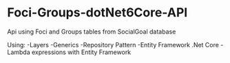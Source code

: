 # Foci-Groups-dotNet6Core-API
Api using Foci and Groups tables from SocialGoal database

Using:
-Layers
-Generics
-Repository Pattern
-Entity Framework .Net Core
-Lambda expressions with Entity Framework
